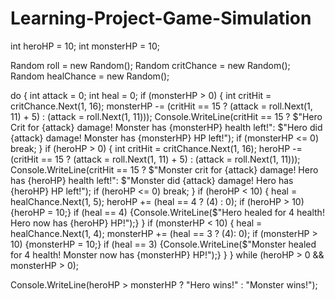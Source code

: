 # Learning-Project-Game-Simulation
int heroHP = 10;
int monsterHP = 10;

Random roll = new Random();
Random critChance = new Random();
Random healChance = new Random();

do
{
int attack = 0;
int heal = 0;
    if (monsterHP > 0)
        {
            int critHit = critChance.Next(1, 16);
            monsterHP -= (critHit == 15 ? (attack = roll.Next(1, 11) + 5) : (attack = roll.Next(1, 11)));
            Console.WriteLine(critHit == 15 ? $"Hero Crit for {attack} damage! Monster has {monsterHP} health left!": $"Hero did {attack} damage! Monster has {monsterHP} HP left!");
            if (monsterHP <= 0) break; 
        }
    if (heroHP > 0)
        {
            int critHit = critChance.Next(1, 16);
            heroHP -= (critHit == 15 ? (attack = roll.Next(1, 11) + 5) : (attack = roll.Next(1, 11)));
            Console.WriteLine(critHit == 15 ? $"Monster crit for {attack} damage! Hero has {heroHP} health left!": $"Monster did {attack} damage! Hero has {heroHP} HP left!");
            if (heroHP <= 0) break;
        }
    if (heroHP < 10)
    {
        heal = healChance.Next(1, 5);
        heroHP += (heal == 4 ? (4) : 0);
        if (heroHP > 10) {heroHP = 10;}
        if (heal == 4) {Console.WriteLine($"Hero healed for 4 health! Hero now has {heroHP} HP!");}
    }
    if (monsterHP < 10)
    {
        heal = healChance.Next(1, 4);
        monsterHP += (heal == 3 ? (4): 0);
        if (monsterHP > 10) {monsterHP = 10;}
        if (heal == 3) {Console.WriteLine($"Monster healed for 4 health! Monster now has {monsterHP} HP!");}
    }
} while (heroHP > 0 && monsterHP > 0);

 Console.WriteLine(heroHP > monsterHP ? "Hero wins!" : "Monster wins!");
